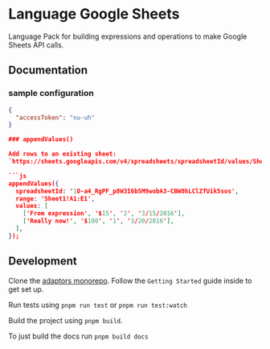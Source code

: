 # Language Google Sheets

Language Pack for building expressions and operations to make Google Sheets API
calls.

## Documentation

### sample configuration

````json
{
  "accessToken": "nu-uh"
}

### appendValues()

Add rows to an existing sheet:
`https://sheets.googleapis.com/v4/spreadsheets/spreadsheetId/values/Sheet1!A1:E1:append?valueInputOption=USER_ENTERED`

```js
appendValues({
  spreadsheetId: '1O-a4_RgPF_p8W3I6b5M9wobA3-CBW8hLClZfUik5sos',
  range: 'Sheet1!A1:E1',
  values: [
    ['From expression', '$15', '2', '3/15/2016'],
    ['Really now!', '$100', '1', '3/20/2016'],
  ],
});
````

## Development

Clone the [adaptors monorepo](https://github.com/OpenFn/adaptors). Follow the
`Getting Started` guide inside to get set up.

Run tests using `pnpm run test` or `pnpm run test:watch`

Build the project using `pnpm build`.

To just build the docs run `pnpm build docs`
